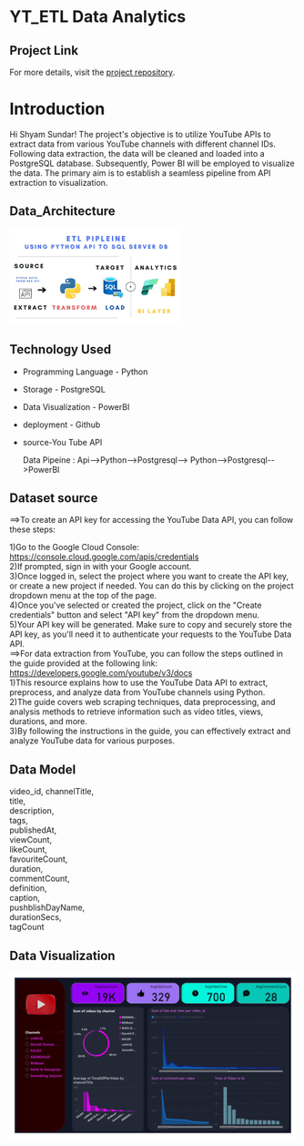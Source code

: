 
# YT_ETL Data Analytics

## Project Link

For more details, visit the [project repository](https://github.com/Shyam414/YT_Data).

# Introduction

Hi Shyam Sundar! The project's objective is to utilize YouTube APIs to extract data from various YouTube channels with different channel IDs. Following data extraction, the data will be cleaned and loaded into a PostgreSQL database. Subsequently, Power BI will be employed to visualize the data. The primary aim is to establish a seamless pipeline from API extraction to visualization.

## Data_Architecture
<img src="img.png">


## Technology Used
- Programming Language - Python
- Storage - PostgreSQL
- Data Visualization - PowerBI
- deployment - Github
- source-You Tube API

  Data Pipeine : Api-->Python-->Postgresql--> Python-->Postgresql-->PowerBI

## Dataset source
==>To create an API key for accessing the YouTube Data API, you can follow these steps:

1)Go to the Google Cloud Console: https://console.cloud.google.com/apis/credentials  
2)If prompted, sign in with your Google account.<br>
3)Once logged in, select the project where you want to create the API key, or create a new project if needed. You can do this by clicking on the project dropdown menu at the top of the page.<br>
4)Once you've selected or created the project, click on the "Create credentials" button and select "API key" from the dropdown menu.<br>
5)Your API key will be generated. Make sure to copy and securely store the API key, as you'll need it to authenticate your requests to the YouTube Data API.<br>
==>For data extraction from YouTube, you can follow the steps outlined in the guide provided at the following link: https://developers.google.com/youtube/v3/docs <br>
1)This resource explains how to use the YouTube Data API to extract, preprocess, and analyze data from YouTube channels using Python. <br>2)The guide covers web scraping techniques, data preprocessing, and analysis methods to retrieve information such as video titles, views, durations, and more. <br>3)By following the instructions in the guide, you can effectively extract and analyze YouTube data for various purposes.

## Data Model
video_id,
    channelTitle,<br>
    title,<br>
    description,<br>
    tags,<br>
    publishedAt,<br>
    viewCount,<br>
    likeCount,<br>
    favouriteCount,<br>
    duration,<br>
    commentCount,<br>
    definition,<br>
    caption,<br>
    pushblishDayName,<br>
    durationSecs,<br>
    tagCount 

## Data Visualization
<img src="YT DB.gif">
